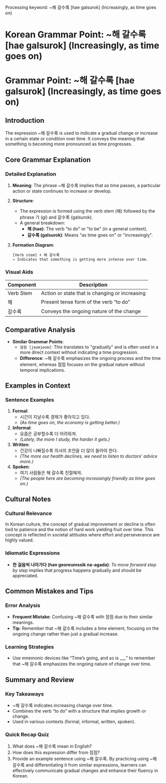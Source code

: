Processing keyword: ~해 갈수록 [hae galsurok] (Increasingly, as time goes on)
# Korean Grammar Point: ~해 갈수록 [hae galsurok] (Increasingly, as time goes on)
# Grammar Point: ~해 갈수록 [hae galsurok] (Increasingly, as time goes on)
## Introduction
The expression ~해 갈수록 is used to indicate a gradual change or increase in a certain state or condition over time. It conveys the meaning that something is becoming more pronounced as time progresses.
## Core Grammar Explanation
### Detailed Explanation
1. **Meaning**: The phrase ~해 갈수록 implies that as time passes, a particular action or state continues to increase or develop.
  
2. **Structure**:
   - The expression is formed using the verb stem (해) followed by the phrase 기 (gi) and 갈수록 (galsurok).
   - A general breakdown:
     - **해 (hae)**: The verb "to do" or "to be" (in a general context).
     - **갈수록 (galsurok)**: Means "as time goes on" or "increasingly".
  
3. **Formation Diagram**:
   ```
   [Verb stem] + 해 갈수록
   → Indicates that something is getting more intense over time.
   ```
### Visual Aids
| Component   | Description                                       |
|-------------|---------------------------------------------------|
| Verb Stem   | Action or state that is changing or increasing    |
| 해          | Present tense form of the verb “to do”           |
| 갈수록     | Conveys the ongoing nature of the change         |
## Comparative Analysis
- **Similar Grammar Points**:
  - `점점 [jeomjeom]`: This translates to "gradually" and is often used in a more direct context without indicating a time progression.
  - **Difference**: ~해 갈수록 emphasizes the ongoing process and the time element, whereas 점점 focuses on the gradual nature without temporal implications.
## Examples in Context
### Sentence Examples
1. **Formal**: 
   - 시간이 지날수록 경제가 좋아지고 있다. 
   - *(As time goes on, the economy is getting better.)*
2. **Informal**: 
   - 요즘은 공부할수록 더 어려워져. 
   - *(Lately, the more I study, the harder it gets.)*
3. **Written**: 
   - 건강이 나빠질수록 의사의 조언을 더 많이 들어야 한다. 
   - *(The more our health declines, we need to listen to doctors' advice more.)*
4. **Spoken**:
   - 여기 사람들은 해 갈수록 친절해져. 
   - *(The people here are becoming increasingly friendly as time goes on.)*
## Cultural Notes
### Cultural Relevance
In Korean culture, the concept of gradual improvement or decline is often tied to patience and the notion of hard work yielding fruit over time. This concept is reflected in societal attitudes where effort and perseverance are highly valued. 
### Idiomatic Expressions
- **한 걸음씩 나아가다 (han georeumssik na-agada)**: *To move forward step by step* implies that progress happens gradually and should be appreciated.
## Common Mistakes and Tips
### Error Analysis
- **Frequent Mistake**: Confusing ~해 갈수록 with 점점 due to their similar meanings.
- **Tip**: Remember that ~해 갈수록 includes a time element, focusing on the ongoing change rather than just a gradual increase.
### Learning Strategies
- Use mnemonic devices like “Time’s going, and so is ___” to remember that ~해 갈수록 emphasizes the ongoing nature of change over time.
## Summary and Review
### Key Takeaways
- ~해 갈수록 indicates increasing change over time.
- Combines the verb “to do” with a structure that implies growth or change.
- Used in various contexts (formal, informal, written, spoken).
### Quick Recap Quiz
1. What does ~해 갈수록 mean in English?
2. How does this expression differ from 점점?
3. Provide an example sentence using ~해 갈수록. 
By practicing using ~해 갈수록 and differentiating it from similar expressions, learners can effectively communicate gradual changes and enhance their fluency in Korean.
